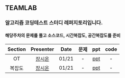 ## TEAMLAB
### 알고리즘 코딩테스트 스터디 레퍼지토리입니다.
#### 해당주차의 문제를 풀고 소스코드, 시간복잡도, 공간복잡도를 준비

|Section| Presenter | Date | 문제 | ppt | code |
| :-: | :-: | :-:| :-: | :-: | :-: |
| OT | [장시온](https://github.com/janguck) | 01/21 | - | [ppt](https://drive.google.com/open?id=1j5z0BHUR3PKwU4K-78HxcJeEJPV0FOiurWX94fpWSbU) | - | 
| 복잡도 | [장시온](https://github.com/janguck) | 01/21 | - | [ppt](https://drive.google.com/open?id=1Axah0MoTVJywfqPHRA_BvzPJNErJTEQZcsTS4ug4ks0) | - | 
